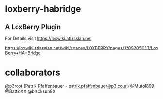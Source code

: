 # loxberry-habridge
A LoxBerry Plugin
-
For Details visit https://loxwiki.atlassian.net

https://loxwiki.atlassian.net/wiki/spaces/LOXBERRY/pages/1209205033/LoxBerry+HA+Bridge

# collaborators
@p3root (Patrik Pfaffenbauer - patrik.pfaffenbauer@p3.co.at)
@Muto1899
@BattloXX
@blacksun80
